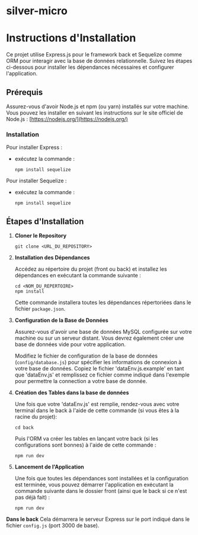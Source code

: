 # silver-micro

# Instructions d'Installation

Ce projet utilise Express.js pour le framework back et Sequelize comme ORM pour interagir avec la base de données relationnelle. Suivez les étapes ci-dessous pour installer les dépendances nécessaires et configurer l'application.

## Prérequis

Assurez-vous d'avoir Node.js et npm (ou yarn) installés sur votre machine. Vous pouvez les installer en suivant les instructions sur le site officiel de Node.js : [https://nodejs.org/](https://nodejs.org/)

### Installation

Pour installer Express :

- exécutez la commande :
  ```
  npm install sequelize
  ```

Pour installer Sequelize :

- exécutez la commande :
  ```
  npm install sequelize
  ```

## Étapes d'Installation

1. **Cloner le Repository**

   ```
   git clone <URL_DU_REPOSITORY>
   ```

2. **Installation des Dépendances**

   Accédez au répertoire du projet (front ou back) et installez les dépendances en exécutant la commande suivante :

   ```
   cd <NOM_DU_REPERTOIRE>
   npm install
   ```

   Cette commande installera toutes les dépendances répertoriées dans le fichier `package.json`.

3. **Configuration de la Base de Données**

   Assurez-vous d'avoir une base de données MySQL configurée sur votre machine ou sur un serveur distant. Vous devrez également créer une base de données vide pour votre application.

   Modifiez le fichier de configuration de la base de données (`config/database.js`) pour spécifier les informations de connexion à votre base de données.
   Copiez le fichier 'dataEnv.js.example' en tant que 'dataEnv.js' et remplissez ce fichier comme indiqué dans l'exemple pour permettre la connection a votre base de donnée.

4. **Création des Tables dans la base de données**

   Une fois que votre 'dataEnv.js' est remplie, rendez-vous avec votre terminal dans le back à l'aide de cette commande (si vous êtes à la racine du projet):

   ```
   cd back
   ```

   Puis l'ORM va créer les tables en lançant votre back (si les configurations sont bonnes) à l'aide de cette commande :

   ```
   npm run dev
   ```

5. **Lancement de l'Application**

   Une fois que toutes les dépendances sont installées et la configuration est terminée, vous pouvez démarrer l'application en exécutant la commande suivante dans le dossier front (ainsi que le back si ce n'est pas déjà fait) :

   ```
   npm run dev
   ```

**Dans le back**
Cela démarrera le serveur Express sur le port indiqué dans le fichier `config.js` (port 3000 de base).
